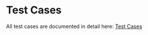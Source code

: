 # Test Cases

All test cases are documented in detail here: [Test Cases](https://docs.google.com/document/d/1YX9XJfKscuFO91rXRIx0K6lAFQxI0A4QXOQmfU1Hlf4/edit?tab=t.0#heading=h.pxjaoz1z3g3e)
